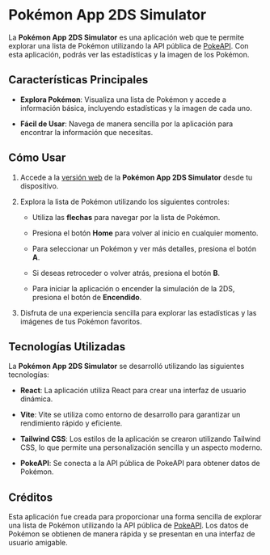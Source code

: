 # Pokémon App 2DS Simulator

La **Pokémon App 2DS Simulator** es una aplicación web que te permite explorar una lista de Pokémon utilizando la API pública de [PokeAPI](https://pokeapi.co/). Con esta aplicación, podrás ver las estadísticas y la imagen de los Pokémon.

## Características Principales

- **Explora Pokémon**: Visualiza una lista de Pokémon y accede a información básica, incluyendo estadísticas y la imagen de cada uno.

- **Fácil de Usar**: Navega de manera sencilla por la aplicación para encontrar la información que necesitas.

## Cómo Usar

1. Accede a la [versión web](https://pokedex-v1-g3rard.vercel.app/) de la **Pokémon App 2DS Simulator** desde tu dispositivo.

2. Explora la lista de Pokémon utilizando los siguientes controles:

   - Utiliza las **flechas** para navegar por la lista de Pokémon.
   
   - Presiona el botón **Home** para volver al inicio en cualquier momento.

   - Para seleccionar un Pokémon y ver más detalles, presiona el botón **A**.

   - Si deseas retroceder o volver atrás, presiona el botón **B**.

   - Para iniciar la aplicación o encender la simulación de la 2DS, presiona el botón de **Encendido**.

3. Disfruta de una experiencia sencilla para explorar las estadísticas y las imágenes de tus Pokémon favoritos.

## Tecnologías Utilizadas

La **Pokémon App 2DS Simulator** se desarrolló utilizando las siguientes tecnologías:

- **React**: La aplicación utiliza React para crear una interfaz de usuario dinámica.

- **Vite**: Vite se utiliza como entorno de desarrollo para garantizar un rendimiento rápido y eficiente.

- **Tailwind CSS**: Los estilos de la aplicación se crearon utilizando Tailwind CSS, lo que permite una personalización sencilla y un aspecto moderno.

- **PokeAPI**: Se conecta a la API pública de PokeAPI para obtener datos de Pokémon.

## Créditos

Esta aplicación fue creada para proporcionar una forma sencilla de explorar una lista de Pokémon utilizando la API pública de [PokeAPI](https://pokeapi.co/). Los datos de Pokémon se obtienen de manera rápida y se presentan en una interfaz de usuario amigable.

